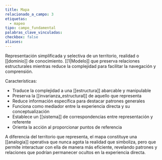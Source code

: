 ```yaml
---
title: Mapa
relacionado_a_campo: 3
etiquetas:
  - mapeo
tipo: campo_fundamental
palabras_clave_vinculadas: 
checkbox: false
aliases:
---
```


Representación simplificada y selectiva de un territorio, realidad o [[dominio]] de conocimiento. [[1|Modelo]] que preserva relaciones estructurales mientras reduce la complejidad para facilitar la navegación y comprensión.

Características:
- Traduce la complejidad a una [[estructura]] abarcable y manipulable
- Preserva la [[invarianza_estructural]] de aquello que representa
- Reduce información específica para destacar patrones generales
- Funciona como mediador entre la experiencia directa y su conceptualización
- Establece un [[sistema]] de correspondencias entre representación y referente
- Orienta la acción al proporcionar puntos de referencia

A diferencia del territorio que representa, el mapa constituye una [[analogia]] operativa que nunca agota la realidad que simboliza, pero que permite interactuar con ella de manera más eficiente, revelando patrones y relaciones que podrían permanecer ocultos en la experiencia directa.
